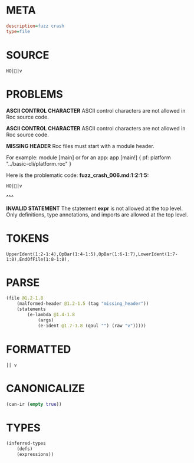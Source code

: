 # META
~~~ini
description=fuzz crash
type=file
~~~
# SOURCE
~~~roc
 HO||v
~~~
# PROBLEMS
**ASCII CONTROL CHARACTER**
ASCII control characters are not allowed in Roc source code.

**ASCII CONTROL CHARACTER**
ASCII control characters are not allowed in Roc source code.

**MISSING HEADER**
Roc files must start with a module header.

For example:
        module [main]
or for an app:
        app [main!] { pf: platform "../basic-cli/platform.roc" }

Here is the problematic code:
**fuzz_crash_006.md:1:2:1:5:**
```roc
 HO||v
```
 ^^^


**INVALID STATEMENT**
The statement **expr** is not allowed at the top level.
Only definitions, type annotations, and imports are allowed at the top level.

# TOKENS
~~~zig
UpperIdent(1:2-1:4),OpBar(1:4-1:5),OpBar(1:6-1:7),LowerIdent(1:7-1:8),EndOfFile(1:8-1:8),
~~~
# PARSE
~~~clojure
(file @1.2-1.8
	(malformed-header @1.2-1.5 (tag "missing_header"))
	(statements
		(e-lambda @1.4-1.8
			(args)
			(e-ident @1.7-1.8 (qaul "") (raw "v")))))
~~~
# FORMATTED
~~~roc
|| v
~~~
# CANONICALIZE
~~~clojure
(can-ir (empty true))
~~~
# TYPES
~~~clojure
(inferred-types
	(defs)
	(expressions))
~~~
